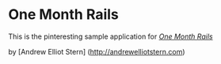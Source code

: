 # One Month Rails 

This is the pinteresting sample application for
[*One Month Rails*](http://onemonthrails.com)

by [Andrew Elliot Stern] (http://andrewelliotstern.com)